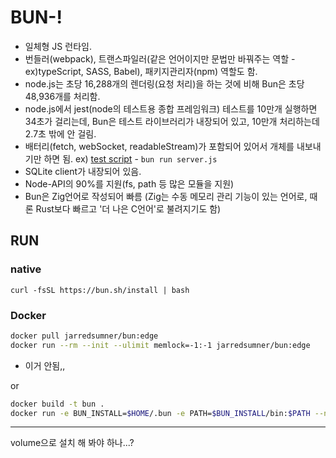 # BUN-!

- 일체형 JS 런타임.
- 번들러(webpack), 트랜스파일러(같은 언어이지만 문법만 바꿔주는 역할 - ex)typeScript, SASS, Babel), 패키지관리자(npm) 역할도 함.
- node.js는 초당 16,288개의 렌더링(요청 처리)을 하는 것에 비해 Bun은 초당 48,936개를 처리함.
- node.js에서 jest(node의 테스트용 종합 프레임워크) 테스트를 10만개 실행하면 34초가 걸리는데, Bun은 테스트 라이브러리가 내장되어 있고, 10만개 처리하는데 2.7초 밖에 안 걸림.
- 배터리(fetch, webSocket, readableStream)가 포함되어 있어서 개체를 내보내기만 하면 됨. ex) [test script](./server.js) - `bun run server.js`
- SQLite client가 내장되어 있음.
- Node-API의 90%를 지원(fs, path 등 많은 모듈을 지원)
- Bun은 Zig언어로 작성되어 빠름 (Zig는 수동 메모리 관리 기능이 있는 언어로, 때론 Rust보다 빠르고 '더 나은 C언어'로 불려지기도 함)

## RUN

### native

`curl -fsSL https://bun.sh/install | bash`

### Docker

```sh
docker pull jarredsumner/bun:edge
docker run --rm --init --ulimit memlock=-1:-1 jarredsumner/bun:edge
```

- 이거 안됨,,

or

```sh
docker build -t bun .
docker run -e BUN_INSTALL=$HOME/.bun -e PATH=$BUN_INSTALL/bin:$PATH --name bun bu
```

---

volume으로 설치 해 봐야 하나...?
